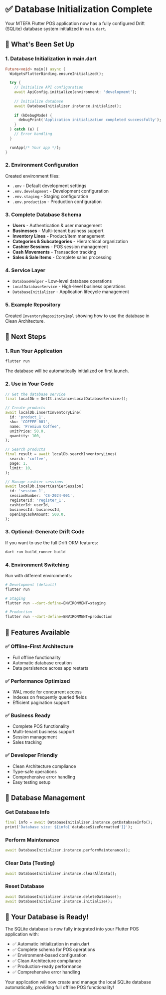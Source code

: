 # ✅ Database Initialization Complete

Your MTEFA Flutter POS application now has a fully configured Drift (SQLite) database system initialized in `main.dart`.

## 🚀 What's Been Set Up

### 1. **Database Initialization in main.dart**
```dart
Future<void> main() async {
  WidgetsFlutterBinding.ensureInitialized();

  try {
    // Initialize API configuration
    await ApiConfig.initialize(environment: 'development');
    
    // Initialize database
    await DatabaseInitializer.instance.initialize();
    
    if (kDebugMode) {
      debugPrint('Application initialization completed successfully');
    }
  } catch (e) {
    // Error handling
  }

  runApp(/* Your app */);
}
```

### 2. **Environment Configuration**
Created environment files:
- `.env` - Default development settings
- `.env.development` - Development configuration
- `.env.staging` - Staging configuration  
- `.env.production` - Production configuration

### 3. **Complete Database Schema**
- **Users** - Authentication & user management
- **Businesses** - Multi-tenant business support
- **Inventory Lines** - Product/item management
- **Categories & Subcategories** - Hierarchical organization
- **Cashier Sessions** - POS session management
- **Cash Movements** - Transaction tracking
- **Sales & Sale Items** - Complete sales processing

### 4. **Service Layer**
- `DatabaseHelper` - Low-level database operations
- `LocalDatabaseService` - High-level business operations
- `DatabaseInitializer` - Application lifecycle management

### 5. **Example Repository**
Created `InventoryRepositoryImpl` showing how to use the database in Clean Architecture.

## 🎯 Next Steps

### 1. **Run Your Application**
```bash
flutter run
```
The database will be automatically initialized on first launch.

### 2. **Use in Your Code**
```dart
// Get the database service
final localDb = GetIt.instance<LocalDatabaseService>();

// Create products
await localDb.insertInventoryLine(
  id: 'product_1',
  sku: 'COFFEE-001',
  name: 'Premium Coffee',
  unitPrice: 50.0,
  quantity: 100,
);

// Search products
final result = await localDb.searchInventoryLines(
  search: 'coffee',
  page: 1,
  limit: 10,
);

// Manage cashier sessions
await localDb.insertCashierSession(
  id: 'session_1',
  sessionNumber: 'CS-2024-001',
  registerId: 'register_1',
  cashierId: userId,
  businessId: businessId,
  openingCashAmount: 500.0,
);
```

### 3. **Optional: Generate Drift Code**
If you want to use the full Drift ORM features:
```bash
dart run build_runner build
```

### 4. **Environment Switching**
Run with different environments:
```bash
# Development (default)
flutter run

# Staging
flutter run --dart-define=ENVIRONMENT=staging

# Production
flutter run --dart-define=ENVIRONMENT=production
```

## 📱 Features Available

### ✅ **Offline-First Architecture**
- Full offline functionality
- Automatic database creation
- Data persistence across app restarts

### ✅ **Performance Optimized**
- WAL mode for concurrent access
- Indexes on frequently queried fields
- Efficient pagination support

### ✅ **Business Ready**
- Complete POS functionality
- Multi-tenant business support
- Session management
- Sales tracking

### ✅ **Developer Friendly**
- Clean Architecture compliance
- Type-safe operations
- Comprehensive error handling
- Easy testing setup

## 🔧 Database Management

### **Get Database Info**
```dart
final info = await DatabaseInitializer.instance.getDatabaseInfo();
print('Database size: ${info['databaseSizeFormatted']}');
```

### **Perform Maintenance**
```dart
await DatabaseInitializer.instance.performMaintenance();
```

### **Clear Data (Testing)**
```dart
await DatabaseInitializer.instance.clearAllData();
```

### **Reset Database**
```dart
await DatabaseInitializer.instance.deleteDatabase();
await DatabaseInitializer.instance.initialize();
```

## 🎉 Your Database is Ready!

The SQLite database is now fully integrated into your Flutter POS application with:
- ✅ Automatic initialization in main.dart
- ✅ Complete schema for POS operations
- ✅ Environment-based configuration
- ✅ Clean Architecture compliance
- ✅ Production-ready performance
- ✅ Comprehensive error handling

Your application will now create and manage the local SQLite database automatically, providing full offline POS functionality!